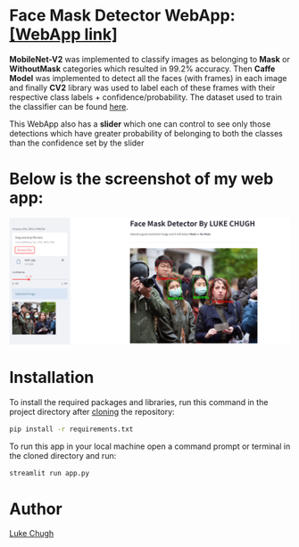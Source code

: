 # Face Mask Detector WebApp: [[WebApp link]](https://share.streamlit.io/luke-chugh/face-mask-detector-webapp/main/app.py)

 **MobileNet-V2** was implemented to classify images as belonging to **Mask** or **WithoutMask** categories which resulted in 99.2% accuracy. Then **Caffe Model** was implemented to detect all the faces (with frames) in each image and finally **CV2** library was used to label each of these frames with their respective class labels + confidence/probability. The dataset used to train the classifier can be found [here](https://www.kaggle.com/datasets/ashishjangra27/face-mask-12k-images-dataset). 
 
This WebApp also has a **slider** which one can control to see only those detections which have greater probability of belonging to both the classes than the confidence set by the slider

# Below is the screenshot of my web app:

![Capture](https://github.com/luke-chugh/Face-Mask-Detector-WebApp/blob/main/screenshots/2.png)

# Installation
To install the required packages and libraries, run this command in the project directory after [cloning](https://www.howtogeek.com/451360/how-to-clone-a-github-repository/) the repository:
```bash
pip install -r requirements.txt
```
To run this app in your local machine open a command prompt or terminal in the cloned directory and run:
```bash
streamlit run app.py
```
# Author
[Luke Chugh](https://www.linkedin.com/in/luke-chugh-2b2043181/)

